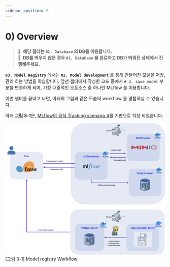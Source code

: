 ```yaml
---
sidebar_position: 0
---
```


# 0) Overview
> **📌  해당 챕터는 `01. Database` 의 DB를 이용합니다.**  
**📌  DB를 띄우지 않은 경우 `01. Database` 을 완료하고 DB가 띄워진 상태에서 진행해주세요.**
 
**`03. Model Registry`** 에서는 **`02. Model development`** 를 통해 만들어진 모델을 저장, 관리 하는 방법을 학습합니다.
앞선 챕터에서 작성한 코드 중에서 `# 3. save model` 부분을 변경하게 되며, 가장 대중적인 오픈소스 중 하나인 MLflow 를 이용합니다.

이번 챕터를 끝내고 나면, 아래의 그림과 같은 모습의 workflow 를 경험하실 수 있습니다.

아래 **그림 3-1**은, [MLflow의 공식 Tracking scenario 4](https://www.mlflow.org/docs/latest/tracking.html#scenario-4-mlflow-with-remote-tracking-server-backend-and-artifact-stores)를 기반으로 작성 되었습니다.

<div style={{textAlign: 'center'}}>

![Model registry Workflow](./img/model-registry-1.png)
[그림 3-1] Model registry Workflow
</div>
